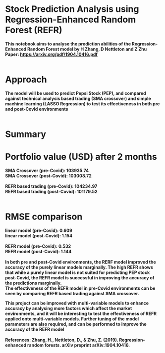 # <strong>Stock Prediction Analysis using Regression-Enhanced Random Forest (REFR)<strong>

This notebook aims to analyse the prediction abilities of the Regression-Enhanced Random Forest model by H Zhang, D Nettleton and Z Zhu 
<br>Paper: https://arxiv.org/pdf/1904.10416.pdf<br>
<br>
# <strong>Approach</strong><br>
The model will be used to predict Pepsi Stock (PEP), and compared against technical analysis based trading (SMA crossover) and simple machine learning (LASSO Regression) to test its effectiveness in both pre and post-Covid environments<br>
<br>
# <strong>Summary</strong>
# <strong>Portfolio value (USD) after 2 months</strong><br> 
SMA Crossover (pre-Covid): 103935.74 <br>
SMA Crossover (post-Covid): 103008.72 <br>
<br>
REFR based trading (pre-Covid): 104234.97 <br>
REFR based trading (post-Covid): 101179.52 <br>
<br>
# <strong>RMSE comparison</strong><br>
linear model (pre-Covid): 0.609 <br>
linear model (post-Covid): 1.154 <br>
<br>
REFR model (pre-Covid): 0.532 <br>
REFR model (post-Covid): 1.144 <br>
<br>
In both pre and post-Covid environments, the RERF model improved the accuracy of the purely linear models marginally. The high REFR shows that while a purely linear model is not suited for predicting PEP stock post-Covid, the REFR model is successful in improving the accuracy of the predictions marginally. <br>
The effectiveness of the REFR model in pre-Covid environments can be seen by comparing REFR based trading against SMA crossover. <br>
    
This project can be improved with multi-variable models to enhance accuracy by analysing more factors which affect the market environments, and it will be interesting to test the effectiveness of REFR applied onto multi-variable models. Further tuning of the model parameters are also required, and can be performed to improve the accuracy of the REFR model <br>
<br>
References: Zhang, H., Nettleton, D., & Zhu, Z. (2019). Regression-enhanced random forests. arXiv preprint arXiv:1904.10416.
